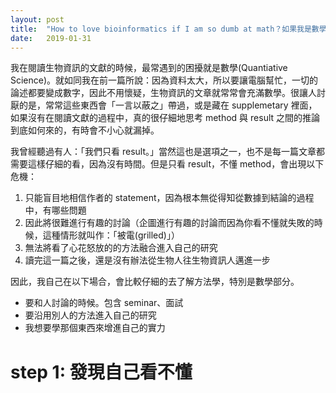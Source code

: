 ```yaml
---
layout: post
title:  "How to love bioinformatics if I am so dumb at math？如果我是數學白癡，要怎麼愛生物資訊？"
date:   2019-01-31
---
```


我在閱讀生物資訊的文獻的時候，最常遇到的困擾就是數學(Quantiative Science)。就如同我在前一篇所說：因為資料太大，所以要讓電腦幫忙，一切的論述都要變成數字，因此不用懷疑，生物資訊的文章就常常會充滿數學。很讓人討厭的是，常常這些東西會「一言以蔽之」帶過，或是藏在 supplemetary 裡面，如果沒有在閱讀文獻的過程中，真的很仔細地思考 method 與 result 之間的推論到底如何來的，有時會不小心就漏掉。

我曾經聽過有人：「我們只看 result。」當然這也是選項之一，也不是每一篇文章都需要這樣仔細的看，因為沒有時間。但是只看 result，不懂 method，會出現以下危機：

1. 只能盲目地相信作者的 statement，因為根本無從得知從數據到結論的過程中，有哪些問題
2. 因此將很難進行有趣的討論（企圖進行有趣的討論而因為你看不懂就失敗的時候，這種情形就叫作：「被電(grilled)」）
3. 無法將看了心花怒放的的方法融合進入自己的研究
4. 讀完這一篇之後，還是沒有辦法從生物人往生物資訊人邁進一步

因此，我自己在以下場合，會比較仔細的去了解方法學，特別是數學部分。

- 要和人討論的時候。包含 seminar、面試
- 要沿用別人的方法進入自己的研究
- 我想要學那個東西來增進自己的實力

# step 1: 發現自己看不懂



